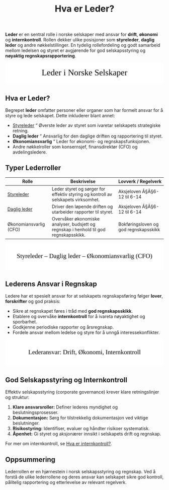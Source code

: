﻿---
title: "Hva er Leder?"
seoTitle: "Hva er Leder?"
description: '**Leder** er en sentral rolle i norske selskaper med ansvar for **drift**, **økonomi** og **internkontroll**. Rollen dekker ulike posisjoner som **styreleder**...'
---

**Leder** er en sentral rolle i norske selskaper med ansvar for **drift**, **økonomi** og **internkontroll**. Rollen dekker ulike posisjoner som **styreleder**, **daglig leder** og andre nøkkelstillinger. En tydelig rollefordeling og godt samarbeid mellom ledelsen og styret er avgjørende for god selskapsstyring og **nøyaktig regnskapsrapportering**.

![Illustrasjon av ulike lederroller og ansvar](leder-image.svg)

## Hva er Leder?

Begrepet **leder** omfatter personer eller organer som har formelt ansvar for å styre og lede selskapet. Dette inkluderer blant annet:

* [Styreleder](/blogs/regnskap/styreleder "Hva er Styreleder? Styrets Lederrolle i Norske Aksjeselskaper") “ Øverste leder av styret som ivaretar selskapets strategiske retning.
* **Daglig leder** “ Ansvarlig for den daglige driften og rapportering til styret.
* **Økonomiansvarlig** “ Leder for økonomi- og regnskapsfunksjonen.
* Andre nøkkelroller som konsernsjef, finansdirektør (CFO) og avdelingsledere.

## Typer Lederroller

| Rolle                                               | Beskrivelse                                                                                          | Lovverk / Regelverk                 |
|-----------------------------------------------------|------------------------------------------------------------------------------------------------------|-------------------------------------|
| [Styreleder](/blogs/regnskap/styreleder "Hva er Styreleder? Styrets Lederrolle i Norske Aksjeselskaper")          | Leder styret og sørger for effektiv styring og kontroll av selskapets virksomhet.                   | Aksjeloven Â§Â§6-12 til 6-14          |
| [Daglig leder](/blogs/regnskap/hva-er-daglig-leder "Hva er Daglig Leder? Rolle, Ansvar og Regnskapsmessige Forpliktelser") | Driver den løpende driften og utarbeider rapporter til styret.                                         | Aksjeloven Â§Â§6-12 til 6-14          |
| Økonomiansvarlig (CFO)                              | Overvåker økonomiske analyser, budsjett og regnskap i henhold til god regnskapsskikk.                | Bokføringsloven og god regnskapsskikk |


![Diagram over lederroller](leder-roller.svg)

## Lederens Ansvar i Regnskap

Ledere har et spesielt ansvar for at selskapets regnskapsføring følger **lover**, **forskrifter** og god praksis:

* Sikre at regnskapet føres i tråd med **god regnskapsskikk**.
* Etablere og overvåke **internkontroll** for å ivareta nøyaktighet og sporbarhet.
* Godkjenne periodiske rapporter og årsregnskap.
* Fordele ansvar mellom ledelse og styre for å unngå interessekonflikter.

![Lederens ansvarsområder](leder-ansvar.svg)

## God Selskapsstyring og Internkontroll

Effektiv selskapsstyring (corporate governance) krever klare retningslinjer og struktur:

1. **Klare ansvarsroller:** Definer lederes myndighet og beslutningsprosesser.
2. **Dokumentasjon:** Sørg for tilstrekkelig dokumentasjon ved viktige beslutninger.
3. **Risikostyring:** Identifiser, evaluer og håndter risikoer systematisk.
4. **Åpenhet:** Gi styret og aksjonærer innsikt i selskapets drift og regnskap.

For mer om internkontroll, se [Hva er internkontroll?](/blogs/regnskap/hva-er-internkontroll "Hva er internkontroll? Systemer for Risikoforvaltning og Compliance").

## Oppsummering

Lederrollen er en hjørnestein i norsk selskapsstyring og regnskap. Ved å forstå de ulike lederrollene og deres ansvar kan selskapet sikre god kontroll, pålitelig rapportering og etterlevelse av relevant regelverk.










